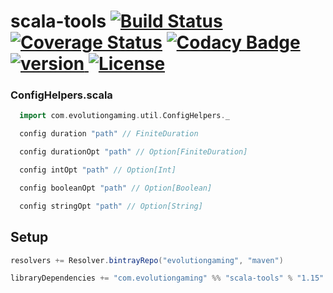 # scala-tools [![Build Status](https://travis-ci.org/evolution-gaming/scala-tools.svg)](https://travis-ci.org/evolution-gaming/scala-tools) [![Coverage Status](https://coveralls.io/repos/evolution-gaming/scala-tools/badge.svg)](https://coveralls.io/r/evolution-gaming/scala-tools) [![Codacy Badge](https://api.codacy.com/project/badge/Grade/40726a1197d14196b34560902a8aea3e)](https://www.codacy.com/app/evolution-gaming/scala-tools?utm_source=github.com&amp;utm_medium=referral&amp;utm_content=evolution-gaming/scala-tools&amp;utm_campaign=Badge_Grade) [ ![version](https://api.bintray.com/packages/evolutiongaming/maven/scala-tools/images/download.svg) ](https://bintray.com/evolutiongaming/maven/scala-tools/_latestVersion) [![License](https://img.shields.io/badge/License-Apache%202.0-yellowgreen.svg)](https://opensource.org/licenses/Apache-2.0)

### ConfigHelpers.scala

```scala
  import com.evolutiongaming.util.ConfigHelpers._

  config duration "path" // FiniteDuration

  config durationOpt "path" // Option[FiniteDuration]

  config intOpt "path" // Option[Int]

  config booleanOpt "path" // Option[Boolean]

  config stringOpt "path" // Option[String]
```

## Setup

```scala
resolvers += Resolver.bintrayRepo("evolutiongaming", "maven")

libraryDependencies += "com.evolutiongaming" %% "scala-tools" % "1.15"
```
